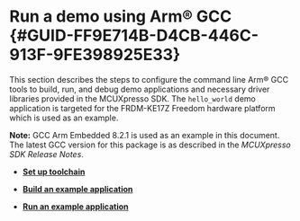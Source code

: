 # Run a demo using Arm® GCC {#GUID-FF9E714B-D4CB-446C-913F-9FE398925E33}

This section describes the steps to configure the command line Arm® GCC tools to build, run, and debug demo applications and necessary driver libraries provided in the MCUXpresso SDK. The `hello_world` demo application is targeted for the FRDM-KE17Z Freedom hardware platform which is used as an example.

**Note:** GCC Arm Embedded 8.2.1 is used as an example in this document. The latest GCC version for this package is as described in the *MCUXpresso SDK Release Notes*.

-   **[Set up toolchain](../topics/set_up_toolchain.md)**  

-   **[Build an example application](../topics/build_an_example_application.md)**  

-   **[Run an example application](../topics/run_an_example_application.md)**  


